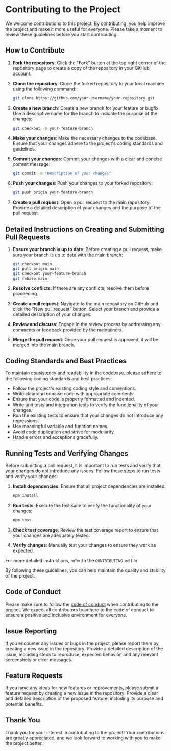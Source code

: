 # Contributing to the Project

We welcome contributions to this project. By contributing, you help improve the project and make it more useful for everyone. Please take a moment to review these guidelines before you start contributing.

## How to Contribute

1. **Fork the repository**: Click the "Fork" button at the top right corner of the repository page to create a copy of the repository in your GitHub account.

2. **Clone the repository**: Clone the forked repository to your local machine using the following command:
   ```sh
   git clone https://github.com/your-username/your-repository.git
   ```

3. **Create a new branch**: Create a new branch for your feature or bugfix. Use a descriptive name for the branch to indicate the purpose of the changes:
   ```sh
   git checkout -b your-feature-branch
   ```

4. **Make your changes**: Make the necessary changes to the codebase. Ensure that your changes adhere to the project's coding standards and guidelines.

5. **Commit your changes**: Commit your changes with a clear and concise commit message:
   ```sh
   git commit -m "Description of your changes"
   ```

6. **Push your changes**: Push your changes to your forked repository:
   ```sh
   git push origin your-feature-branch
   ```

7. **Create a pull request**: Open a pull request to the main repository. Provide a detailed description of your changes and the purpose of the pull request.

## Detailed Instructions on Creating and Submitting Pull Requests

1. **Ensure your branch is up to date**: Before creating a pull request, make sure your branch is up to date with the main branch:
   ```sh
   git checkout main
   git pull origin main
   git checkout your-feature-branch
   git rebase main
   ```

2. **Resolve conflicts**: If there are any conflicts, resolve them before proceeding.

3. **Create a pull request**: Navigate to the main repository on GitHub and click the "New pull request" button. Select your branch and provide a detailed description of your changes.

4. **Review and discuss**: Engage in the review process by addressing any comments or feedback provided by the maintainers.

5. **Merge the pull request**: Once your pull request is approved, it will be merged into the main branch.

## Coding Standards and Best Practices

To maintain consistency and readability in the codebase, please adhere to the following coding standards and best practices:

- Follow the project's existing coding style and conventions.
- Write clear and concise code with appropriate comments.
- Ensure that your code is properly formatted and indented.
- Write unit tests and integration tests to verify the functionality of your changes.
- Run the existing tests to ensure that your changes do not introduce any regressions.
- Use meaningful variable and function names.
- Avoid code duplication and strive for modularity.
- Handle errors and exceptions gracefully.

## Running Tests and Verifying Changes

Before submitting a pull request, it is important to run tests and verify that your changes do not introduce any issues. Follow these steps to run tests and verify your changes:

1. **Install dependencies**: Ensure that all project dependencies are installed:
   ```sh
   npm install
   ```

2. **Run tests**: Execute the test suite to verify the functionality of your changes:
   ```sh
   npm test
   ```

3. **Check test coverage**: Review the test coverage report to ensure that your changes are adequately tested.

4. **Verify changes**: Manually test your changes to ensure they work as expected.

For more detailed instructions, refer to the `CONTRIBUTING.md` file.

By following these guidelines, you can help maintain the quality and stability of the project.

## Code of Conduct

Please make sure to follow the [code of conduct](CODE_OF_CONDUCT.md) when contributing to the project. We expect all contributors to adhere to the code of conduct to ensure a positive and inclusive environment for everyone.

## Issue Reporting

If you encounter any issues or bugs in the project, please report them by creating a new issue in the repository. Provide a detailed description of the issue, including steps to reproduce, expected behavior, and any relevant screenshots or error messages.

## Feature Requests

If you have any ideas for new features or improvements, please submit a feature request by creating a new issue in the repository. Provide a clear and detailed description of the proposed feature, including its purpose and potential benefits.

## Thank You

Thank you for your interest in contributing to the project! Your contributions are greatly appreciated, and we look forward to working with you to make the project better.
